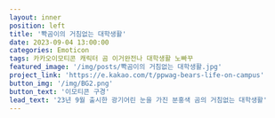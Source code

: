 ```yaml
---
layout: inner
position: left
title: '뽝곰이의 거침없는 대학생활'
date: 2023-09-04 13:00:00
categories: Emoticon
tags: 카카오이모티콘 캐릭터 곰 이거완전나 대학생활 노빠꾸
featured_image: '/img/posts/뽝곰이의 거침없는 대학생활.jpg'
project_link: 'https://e.kakao.com/t/ppwag-bears-life-on-campus'
button_img: '/img/BG2.png'
button_text: '이모티콘 구경'
lead_text: '23년 9월 출시한 광기어린 눈을 가진 분홍색 곰의 거침없는 대학생활'
---
```

